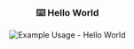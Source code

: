 <!-- markdownlint-disable MD033 MD041 -->
<p align="center">
  <h3 align="center">⌨️ Hello World</h3>
</p>

<p align="center">
  <img src="https://readme-typing-svg.demolab.com/?lines=Hello+guys!;I'm+Quyen+Tran!&font=Fira%20Code&center=true&width=380&height=50&duration=4000&pause=1000" alt="Example Usage - Hello World">
</p>
<!--
**QuyenGocunn13/QuyenGocunn13** is a ✨ _special_ ✨ repository because its `README.md` (this file) appears on your GitHub profile.

